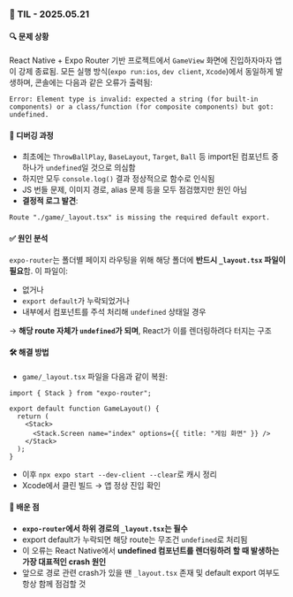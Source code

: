 ### 📆 TIL - 2025.05.21

#### 🔍 문제 상황

React Native + Expo Router 기반 프로젝트에서 `GameView` 화면에 진입하자마자 앱이 강제 종료됨.
모든 실행 방식(`expo run:ios`, `dev client`, `Xcode`)에서 동일하게 발생하며, 콘솔에는 다음과 같은 오류가 출력됨:

```
Error: Element type is invalid: expected a string (for built-in components) or a class/function (for composite components) but got: undefined.
```

#### 🧪 디버깅 과정

- 최초에는 `ThrowBallPlay`, `BaseLayout`, `Target`, `Ball` 등 import된 컴포넌트 중 하나가 `undefined`일 것으로 의심함
- 하지만 모두 `console.log()` 결과 정상적으로 함수로 인식됨
- JS 번들 문제, 이미지 경로, alias 문제 등을 모두 점검했지만 원인 아님
- **결정적 로그 발견**:

```
Route "./game/_layout.tsx" is missing the required default export.
```

#### ✅ 원인 분석

`expo-router`는 폴더별 페이지 라우팅을 위해 해당 폴더에 **반드시 `_layout.tsx` 파일이 필요**함.
이 파일이:

- 없거나
- `export default`가 누락되었거나
- 내부에서 컴포넌트를 주석 처리해 `undefined` 상태일 경우

→ **해당 route 자체가 `undefined`가 되며**, React가 이를 렌더링하려다 터지는 구조

#### 🛠 해결 방법

- `game/_layout.tsx` 파일을 다음과 같이 복원:

```tsx
import { Stack } from "expo-router";

export default function GameLayout() {
  return (
    <Stack>
      <Stack.Screen name="index" options={{ title: "게임 화면" }} />
    </Stack>
  );
}
```

- 이후 `npx expo start --dev-client --clear`로 캐시 정리
- Xcode에서 클린 빌드 → 앱 정상 진입 확인

#### 🧠 배운 점

- **`expo-router`에서 하위 경로의 `_layout.tsx`는 필수**
- export default가 누락되면 해당 route는 무조건 `undefined`로 처리됨
- 이 오류는 React Native에서 **undefined 컴포넌트를 렌더링하려 할 때 발생하는 가장 대표적인 crash 원인**
- 앞으로 경로 관련 crash가 있을 땐 `_layout.tsx` 존재 및 default export 여부도 항상 함께 점검할 것
